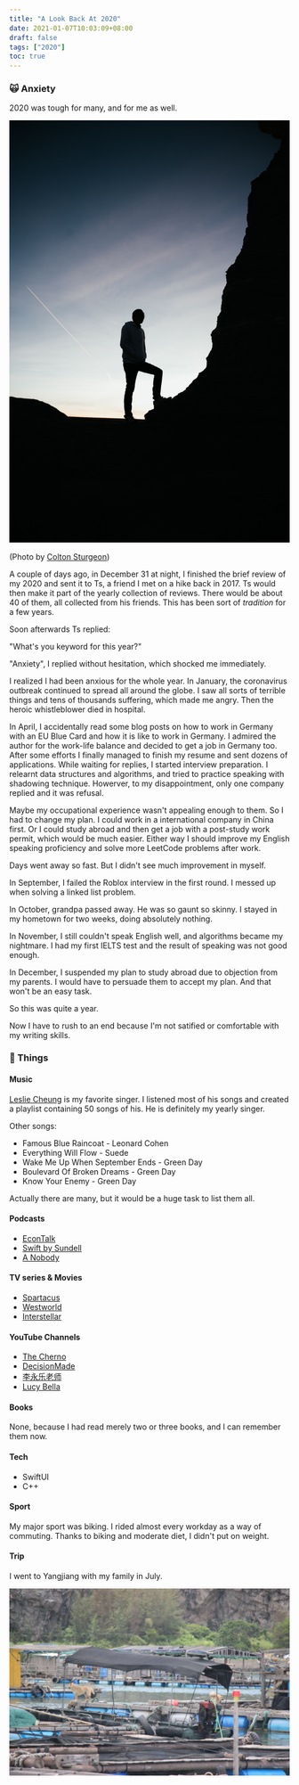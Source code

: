 ```yaml
---
title: "A Look Back At 2020"
date: 2021-01-07T10:03:09+08:00
draft: false
tags: ["2020"]
toc: true
---
```


### 🙀 Anxiety

2020 was tough for many, and for me as well.

![](/img/colton-sturgeon-odKeTFsBDgE-unsplash.jpg)

(Photo by [Colton Sturgeon](https://unsplash.com/@coltonsturgeon))

A couple of days ago, in December 31 at night, I finished the brief review of my 2020 and sent it to Ts, a friend I met on a hike back in 2017. Ts would then make it part of the yearly collection of reviews. There would be about 40 of them, all collected from his friends. This has been sort of *tradition* for a few years.

Soon afterwards Ts replied:

"What's you keyword for this year?"

"Anxiety", I replied without hesitation, which shocked me immediately.

I realized I had been anxious for the whole year. In January, the coronavirus outbreak continued to spread all around the globe. I saw all sorts of terrible things and tens of thousands suffering, which made me angry. Then the heroic whistleblower died in hospital. 

In April, I accidentally read some blog posts on how to work in Germany with an EU Blue Card and how it is like to work in Germany. I admired the author for the work-life balance and decided to get a job in Germany too. After some efforts I finally managed to finish my resume and sent dozens of applications. While waiting for replies, I started interview preparation. I relearnt data structures and algorithms, and tried to practice speaking with shadowing technique. Howerver, to my disappointment, only one company replied and it was refusal. 

Maybe my occupational experience wasn't appealing enough to them. So I had to change my plan. I could work in a international company in China first. Or I could study abroad and then get a job with a post-study work permit, which would be much easier. Either way I should improve my English speaking proficiency and solve more LeetCode problems after work.

Days went away so fast. But I didn't see much improvement in myself.

In September, I failed the Roblox interview in the first round. I messed up when solving a linked list problem.

In October, grandpa passed away. He was so gaunt so skinny. I stayed in my hometown for two weeks, doing absolutely nothing.

In November, I still couldn't speak English well, and algorithms became my nightmare. I had my first IELTS test and the result of speaking was not good enough.

In December, I suspended my plan to study abroad due to objection from my parents. I would have to persuade them to accept my plan. And that won't be an easy task.

So this was quite a year.

Now I have to rush to an end because I'm not satified or comfortable with my writing skills.

### 🧾 Things 

#### Music

[Leslie Cheung](https://www.imdb.com/name/nm0002000/) is my favorite singer. I listened most of his songs and created a playlist containing 50 songs of his. He is definitely my yearly singer.

Other songs:

* Famous Blue Raincoat - Leonard Cohen
* Everything Will Flow - Suede
* Wake Me Up When September Ends - Green Day
* Boulevard Of Broken Dreams - Green Day
* Know Your Enemy - Green Day

Actually there are many, but it would be a huge task to list them all.

#### Podcasts

* [EconTalk](http://econtalk.org)
* [Swift by Sundell](http://swiftbysundell.com)
* [A Nobody](https://anobody.im)

#### TV series & Movies

* [Spartacus](https://www.imdb.com/title/tt1442449/)
* [Westworld](https://www.imdb.com/title/tt0475784/)
* [Interstellar](https://www.imdb.com/title/tt0816692/)

#### YouTube Channels

* [The Cherno](https://youtube.com/c/TheChernoProject)
* [DecisionMade](https://youtube.com/c/DecisionMade)
* [李永乐老师](https://youtube.com/c/%E6%9D%8E%E6%B0%B8%E4%B9%90%E8%80%81%E5%B8%88)
* [Lucy Bella](https://youtube.com/channel/UCF6eEVtJokEFdaTDL5BKT4w)

#### Books

None, because I had read merely two or three books, and I can remember them now.

#### Tech

* SwiftUI
* C++

#### Sport

My major sport was biking. I rided almost every workday as a way of commuting. Thanks to biking and moderate diet, I didn't put on weight.

#### Trip

I went to Yangjiang with my family in July. 

![Fishing boats](/img/trip-in-yangjiang-july.jpg)